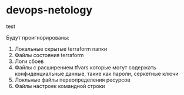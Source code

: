 # devops-netology
test

Будут проигнорированы:

1. Локальные скрытые terraform папки
2. Файлы состояния terraform 
3. Логи сбоев
4. Файлы с расширением tfvars которые могут содержать конфиденциальные данные, такие как пароли, серкетные ключи
5. Локльные файлы переопределения ресурсов
6. Файлы настроек командной строки
